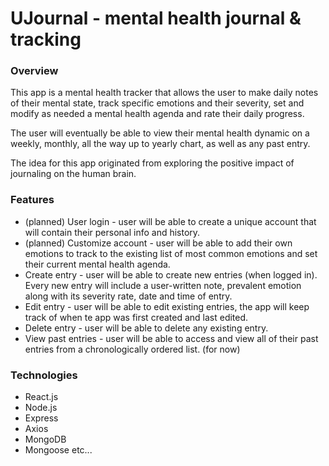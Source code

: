 # UJournal - mental health journal & tracking 

### Overview

This app is a mental health tracker that allows the user to make daily notes of their mental state, track specific emotions and their severity, set and modify as needed a mental health agenda and rate their daily progress. 

The user will eventually be able to view their mental health dynamic on a weekly, monthly, all the way up to yearly chart, as well as any past entry. 

The idea for this app originated from exploring the positive impact of journaling on the human brain.

### Features
* (planned) User login - user will be able to create a unique account that will contain their personal info and history.
* (planned) Customize account - user will be able to add their own emotions to track to the existing list of most common emotions and set their current mental health agenda. 
* Create entry - user will be able to create new entries (when logged in). Every new entry will include a user-written note, prevalent emotion along with its severity rate, date and time of entry.
* Edit entry - user will be able to edit existing entries, the app will keep track of when te app was first created and last edited.
* Delete entry - user will be able to delete any existing entry. 
* View past entries - user will be able to access and view all of their past entries from a chronologically ordered list. (for now)

### Technologies
* React.js
* Node.js
* Express
* Axios
* MongoDB
* Mongoose
  etc...
